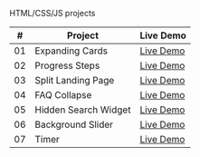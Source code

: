 HTML/CSS/JS projects


|  #  | Project                                                                                                                     | Live Demo                                                                         |
| :-: | --------------------------------------------------------------------------------------------------------------------------- | --------------------------------------------------------------------------------- |
| 01  | Expanding Cards     | [Live Demo](https://mlorente13.github.io/HTML-CSS-JS-projects/Projects/Expanding_Cards/)|
| 02  | Progress Steps      | [Live Demo](https://mlorente13.github.io/HTML-CSS-JS-projects/Projects/Progress_Steps/)|
| 03  | Split Landing Page  | [Live Demo](https://mlorente13.github.io/HTML-CSS-JS-projects/Projects/Split_Landing_Page/)|
| 04  | FAQ Collapse        | [Live Demo](https://mlorente13.github.io/HTML-CSS-JS-projects/Projects/FAQ_Collapse/)|
| 05  | Hidden Search Widget| [Live Demo](https://mlorente13.github.io/HTML-CSS-JS-projects/Projects/Hidden_Search_Widget/)|
| 06  | Background Slider   | [Live Demo](https://mlorente13.github.io/HTML-CSS-JS-projects/Projects/Background_Slider/)|
| 07  | Timer               | [Live Demo](https://mlorente13.github.io/HTML-CSS-JS-projects/Projects/Timer/)|
